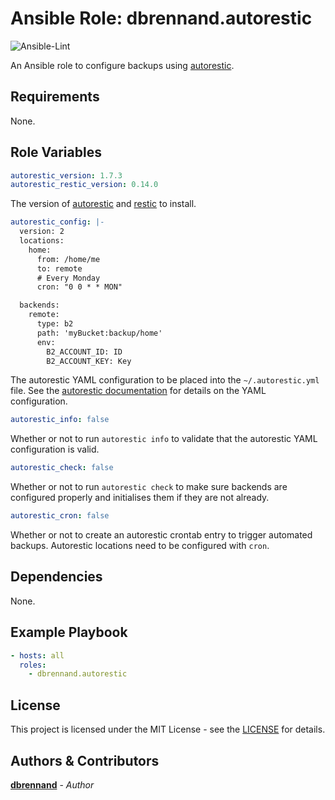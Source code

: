 # Ansible Role: dbrennand.autorestic

![Ansible-Lint](https://github.com/dbrennand/ansible-role-autorestic/actions/workflows/ansible-lint.yml/badge.svg)

An Ansible role to configure backups using [autorestic](https://autorestic.vercel.app/).

## Requirements

None.

## Role Variables

```yaml
autorestic_version: 1.7.3
autorestic_restic_version: 0.14.0
```

The version of [autorestic](https://autorestic.vercel.app/) and [restic](https://restic.net/) to install.

```yaml
autorestic_config: |-
  version: 2
  locations:
    home:
      from: /home/me
      to: remote
      # Every Monday
      cron: "0 0 * * MON"

  backends:
    remote:
      type: b2
      path: 'myBucket:backup/home'
      env:
        B2_ACCOUNT_ID: ID
        B2_ACCOUNT_KEY: Key
```

The autorestic YAML configuration to be placed into the `~/.autorestic.yml` file. See the [autorestic documentation](https://autorestic.vercel.app/config) for details on the YAML configuration.

```yaml
autorestic_info: false
```

Whether or not to run `autorestic info` to validate that the autorestic YAML configuration is valid.

```yaml
autorestic_check: false
```

Whether or not to run `autorestic check` to make sure backends are configured properly and initialises them if they are not already.

```yaml
autorestic_cron: false
```

Whether or not to create an autorestic crontab entry to trigger automated backups. Autorestic locations need to be configured with `cron`.

## Dependencies

None.

## Example Playbook

```yaml
- hosts: all
  roles:
    - dbrennand.autorestic
```

## License

This project is licensed under the MIT License - see the [LICENSE](LICENSE) for details.

## Authors & Contributors

[**dbrennand**](https://github.com/dbrennand) - *Author*
